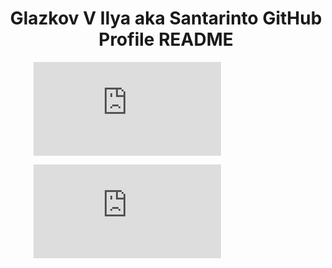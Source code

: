 
<h1 align="center">Glazkov V Ilya aka Santarinto GitHub Profile README</h1>

<figure><embed src="https://wakatime.com/share/@santarinto/358b11a1-2dad-4110-8135-e093e2dacd6b.svg"></embed></figure>
<figure><embed src="https://wakatime.com/share/@santarinto/46a22f7e-4e02-42ed-b9ee-8c81af8a3ff2.svg"></embed></figure>